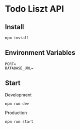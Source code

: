 # Todo Liszt API

## Install

```
npm install
```

## Environment Variables

```
PORT=
DATABASE_URL=
```

## Start

Development

```
npm run dev
```

Production

```
npm run start
```
